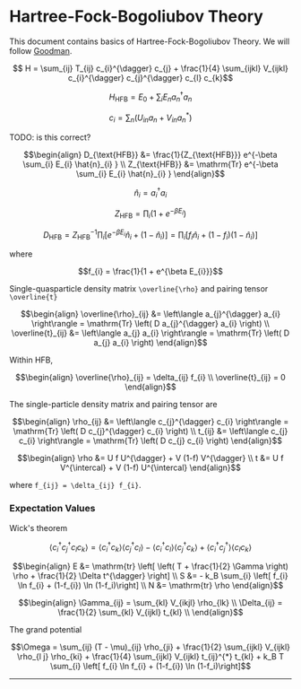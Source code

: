 # Hartree-Fock-Bogoliubov Theory

This document contains basics of Hartree-Fock-Bogoliubov Theory. We will follow [Goodman][Goodman80].

```math
  H =  \sum_{ij} T_{ij} c_{i}^{\dagger} c_{j}
     + \frac{1}{4} \sum_{ijkl} V_{ijkl} c_{i}^{\dagger} c_{j}^{\dagger} c_{l} c_{k}
```

```math
H_{\text{HFB}} = E_0 + \sum_{i} E_{n} a_{n}^{\dagger} a_{n}
```

```math
c_{i} = \sum_{n} \left( U_{in} a_{n} + V_{in} a_{n}^{*} \right)
```
TODO: is this correct?


```math
\begin{align}
  D_{\text{HFB}} &= \frac{1}{Z_{\text{HFB}}} e^{-\beta \sum_{i} E_{i} \hat{n}_{i} } \\
  Z_{\text{HFB}} &= \mathrm{Tr} e^{-\beta \sum_{i} E_{i} \hat{n}_{i} }
\end{align}
```

```math
\hat{n}_{i} = a_{i}^{\dagger} a_{i}
```


```math
Z_{\text{HFB}} = \prod_{i} \left( 1 + e^{-\beta E_{i}} \right)
```


```math
D_{\text{HFB}} = Z_{\text{HFB}}^{-1} \prod_{i}
\left[
  e^{-\beta E_{i}} \hat{n}_{i} + (1 - \hat{n}_i)
\right]
= \prod_{i} \left[ f_{i} \hat{n}_{i} + (1-f_{i}) (1 - \hat{n}_{i}) \right]
```
where
```math
f_{i} = \frac{1}{1 + e^{\beta E_{i}}}
```


Single-quasparticle density matrix ``\overline{\rho}``  and pairing tensor ``\overline{t}``
```math
\begin{align}
\overline{\rho}_{ij}
  &= \left\langle a_{j}^{\dagger} a_{i} \right\rangle
   = \mathrm{Tr} \left( D a_{j}^{\dagger} a_{i} \right) \\
\overline{t}_{ij}
  &= \left\langle a_{j} a_{i} \right\rangle
   = \mathrm{Tr} \left( D a_{j} a_{i} \right)
\end{align}
```
Within HFB,
```math
\begin{align}
  \overline{\rho}_{ij} = \delta_{ij} f_{i} \\
  \overline{t}_{ij} = 0
\end{align}
```
The single-particle density matrix and pairing tensor are
```math
\begin{align}
\rho_{ij}
  &= \left\langle c_{j}^{\dagger} c_{i} \right\rangle
  = \mathrm{Tr} \left( D c_{j}^{\dagger} c_{i} \right) \\
t_{ij}
  &= \left\langle c_{j} c_{i} \right\rangle
  = \mathrm{Tr} \left( D c_{j} c_{i} \right)
\end{align}
```

```math
\begin{align}
  \rho &= U f U^{\dagger} + V (1-f) V^{\dagger} \\
  t    &= U f V^{\intercal} + V (1-f) U^{\intercal}
\end{align}
```
where ``f_{ij} = \delta_{ij} f_{i}``.



### Expectation Values
Wick's theorem
```math
\left\langle c_{i}^{\dagger} c_{j}^{\dagger} c_{l} c_{k} \right\rangle
=
\left\langle c_{i}^{\dagger} c_{k} \right\rangle
\left\langle c_{j}^{\dagger} c_{l} \right\rangle
- \left\langle c_{i}^{\dagger} c_{l} \right\rangle
\left\langle c_{j}^{\dagger} c_{k} \right\rangle
+ \left\langle c_{i}^{\dagger} c_{j}^{\dagger} \right\rangle
\left\langle c_{l} c_{k} \right\rangle
```

```math
\begin{align}
E &= \mathrm{tr}
\left[
  \left( T + \frac{1}{2} \Gamma \right) \rho + \frac{1}{2} \Delta t^{\dagger}
\right] \\
S &= - k_B \sum_{i} \left[ f_{i} \ln f_{i} + (1-f_{i}) \ln (1-f_i)\right] \\
N &= \mathrm{tr} \rho
\end{align}
```

```math
\begin{align}
\Gamma_{ij} = \sum_{kl} V_{ikjl} \rho_{lk} \\
\Delta_{ij} = \frac{1}{2} \sum_{kl} V_{ijkl} t_{kl} \\
\end{align}
```

The grand potential
```math
\Omega = \sum_{ij} (T - \mu)_{ij} \rho_{ji} + \frac{1}{2} \sum_{ijkl} V_{ijkl} \rho_{l j} \rho_{ki}
+ \frac{1}{4} \sum_{ijkl} V_{ijkl} t_{ij}^{*} t_{kl}
+ k_B T \sum_{i} \left[ f_{i} \ln f_{i} + (1-f_{i}) \ln (1-f_i)\right]
```
----








[Goodman80]: http://escholarship.org/uc/item/3xm630cr "Alan Goodman, Finite-Temperature Hartree-Fock-Bogoliubov Theory, LBNL Paper LBL-11151 (1980)"
